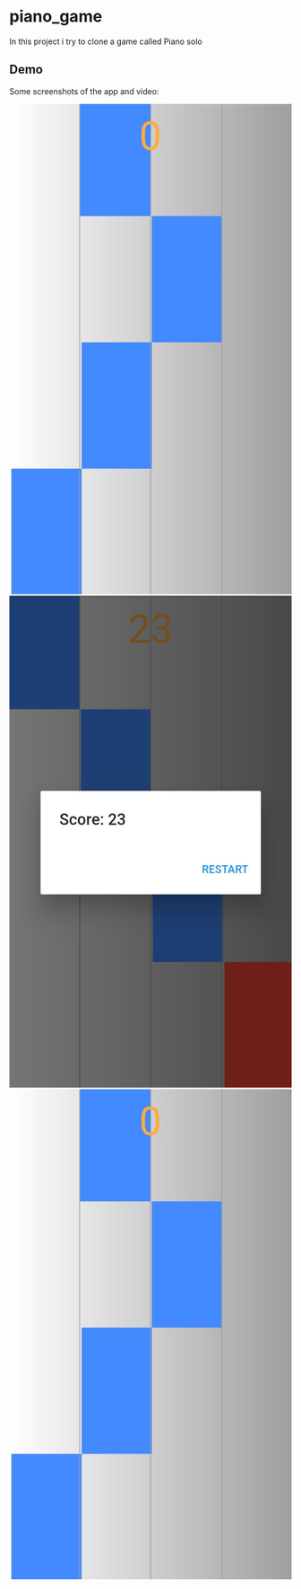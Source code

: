 # piano_game

In this project i try to clone a game called Piano solo

## Demo

Some screenshots of the app and video:

![alt text](https://github.com/Djameleddine21/piano_game/blob/master/assets/demo/01.jpg)
![alt text](https://github.com/Djameleddine21/piano_game/blob/master/assets/demo/02.jpg)
[![video](https://github.com/Djameleddine21/piano_game/blob/master/assets/demo/01.jpg)](https://github.com/Djameleddine21/piano_game/blob/master/assets/demo/video.mp4)
